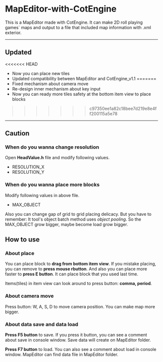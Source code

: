 # MapEditor-with-CotEngine
This is a MapEditor made with CotEngine. It can make 2D roll playing games` maps and output to a file that included map information with .xml exterior. 
***
## Updated
<<<<<<< HEAD
* Now you can place new tiles
* Updated compatibility between MapEditor and CotEngine_v1.1
=======
* Fixed mechanism about camera move
* Re-design inner mechanism about key input
* Now you can ready more tiles safety at the bottom item view to place blocks
>>>>>>> c97350ee1a82c18bee7d219e8e4ff200115a5e78
***

## Caution
### When do you wanna change resolution
Open **HeadValue.h** file and modify following values.
* RESOLUTION_X
* RESOLUTION_Y

### When do you wanna place more blocks
Modify following values in above file.
* MAX_OBJECT

Also you can change gap of grid to grid placing delicacy. But you have to remember: It tool's object batch method uses *object pooling*. So the MAX_OBJECT grow bigger, maybe become load grow bigger.

## How to use
### About place
You can place block to **drag from bottom item view**. If you mistake placing, you can remove to **press mouse rbutton**. And also you can place more faster to **press E button**. It can place block that you used last time.

Items(tiles) in item view can look around to press button: **comma, period**.

### About camera move
Press button: W, A, S, D to move camera position. You can make map more bigger.

### About data save and data load
**Press F5 button** to save. If you press it button, you can see a comment about save in console window. Save data will create on MapEditor folder.

**Press F7 button** to load. You can also see a comment about load in console window. MapEditor can find data file in MapEditor folder.
